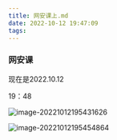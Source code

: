 ```yaml
---
title: 网安课上.md
date: 2022-10-12 19:47:09
tags:
---
```


### 网安课

现在是2022.10.12

19：48

![image-20221012195431626](C:\Users\lixiaochuan\hexo-blog\source\_posts\网安课上-md.assets\image-20221012195431626.png)

![image-20221012195454864](C:\Users\lixiaochuan\hexo-blog\source\_posts\网安课上-md\image-20221012195454864.png)
